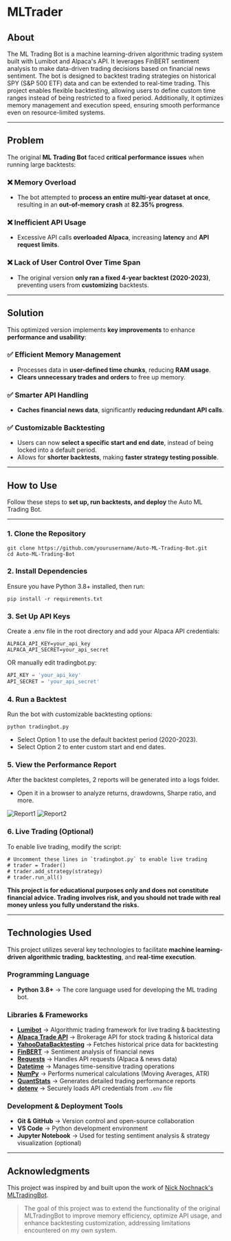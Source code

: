 # MLTrader

## About  
The ML Trading Bot is a machine learning-driven algorithmic trading system built with Lumibot and Alpaca's API.
It leverages FinBERT sentiment analysis to make data-driven trading decisions based on financial news sentiment.
The bot is designed to backtest trading strategies on historical SPY (S&P 500 ETF) data and can be extended to real-time trading.
This project enables flexible backtesting, allowing users to define custom time ranges instead of being restricted to a fixed period.
Additionally, it optimizes memory management and execution speed, ensuring smooth performance even on resource-limited systems.

---

## Problem  
The original **ML Trading Bot** faced **critical performance issues** when running large backtests:

### ❌ **Memory Overload**
- The bot attempted to **process an entire multi-year dataset at once**, resulting in an **out-of-memory crash** at **82.35% progress**.

### ❌ **Inefficient API Usage**
- Excessive API calls **overloaded Alpaca**, increasing **latency** and **API request limits**.

### ❌ **Lack of User Control Over Time Span**
- The original version **only ran a fixed 4-year backtest (2020-2023)**, preventing users from **customizing** backtests.

---

## Solution  
This optimized version implements **key improvements** to enhance **performance and usability**:

### ✅ **Efficient Memory Management**
- Processes data in **user-defined time chunks**, reducing **RAM usage**.
- **Clears unnecessary trades and orders** to free up memory.

### ✅ **Smarter API Handling**
- **Caches financial news data**, significantly **reducing redundant API calls**.

### ✅ **Customizable Backtesting**
- Users can now **select a specific start and end date**, instead of being locked into a default period.
- Allows for **shorter backtests**, making **faster strategy testing possible**.

---
## How to Use  
Follow these steps to **set up, run backtests, and deploy** the Auto ML Trading Bot.

---

### **1. Clone the Repository**  
```
git clone https://github.com/yourusername/Auto-ML-Trading-Bot.git
cd Auto-ML-Trading-Bot
```
### **2. Install Dependencies** 
Ensure you have Python 3.8+ installed, then run:
```
pip install -r requirements.txt
```
### **3. Set Up API Keys** 
Create a .env file in the root directory and add your Alpaca API credentials:
```
ALPACA_API_KEY=your_api_key
ALPACA_API_SECRET=your_api_secret
```
OR manually edit tradingbot.py:
```python
API_KEY = 'your_api_key'
API_SECRET = 'your_api_secret'
```
### **4. Run a Backtest**
Run the bot with customizable backtesting options:
```
python tradingbot.py
```
* Select Option 1 to use the default backtest period (2020-2023).
* Select Option 2 to enter custom start and end dates.

### **5. View the Performance Report**
After the backtest completes, 2 reports will be generated into a logs folder.
>
- Open it in a browser to analyze returns, drawdowns, Sharpe ratio, and more.
>
![Report1](https://cdn.discordapp.com/attachments/1348406686469062686/1348462618364346479/image.png?ex=67cf8d2d&is=67ce3bad&hm=c5ad7abd3c4e9ffb0b5bfc4335077140cc26d9e59679592114f58c0035748448&)
![Report2](https://cdn.discordapp.com/attachments/1348406686469062686/1348462749893660742/image.png?ex=67cf8d4c&is=67ce3bcc&hm=5d2e7d21d18d97973f247caa452f5545f5da2f8051bd386af425cc6ac838bb68&)
### **6. Live Trading (Optional)**
To enable live trading, modify the script:
```
# Uncomment these lines in `tradingbot.py` to enable live trading
# trader = Trader()
# trader.add_strategy(strategy)
# trader.run_all()
```

**This project is for educational purposes only and does not constitute financial advice. Trading involves risk, and you should not trade with real money unless you fully understand the risks.**

---
## Technologies Used

This project utilizes several key technologies to facilitate **machine learning-driven algorithmic trading**, **backtesting**, and **real-time execution**.

### Programming Language
- **Python 3.8+** → The core language used for developing the ML trading bot.

### Libraries & Frameworks
- **[Lumibot](https://github.com/JesperDramsch/lumibot)** → Algorithmic trading framework for live trading & backtesting  
- **[Alpaca Trade API](https://alpaca.markets/docs/)** → Brokerage API for stock trading & historical data  
- **[YahooDataBacktesting](https://pypi.org/project/yahoo-finance/)** → Fetches historical price data for backtesting  
- **[FinBERT](https://github.com/ProsusAI/finBERT)** → Sentiment analysis of financial news  
- **[Requests](https://docs.python-requests.org/en/latest/)** → Handles API requests (Alpaca & news data)  
- **[Datetime](https://docs.python.org/3/library/datetime.html)** → Manages time-sensitive trading operations  
- **[NumPy](https://numpy.org/)** → Performs numerical calculations (Moving Averages, ATR)  
- **[QuantStats](https://github.com/ranaroussi/quantstats)** → Generates detailed trading performance reports  
- **[dotenv](https://pypi.org/project/python-dotenv/)** → Securely loads API credentials from `.env` file  

### Development & Deployment Tools
- **Git & GitHub** → Version control and open-source collaboration  
- **VS Code** → Python development environment  
- **Jupyter Notebook** → Used for testing sentiment analysis & strategy visualization (optional)

---

## Acknowledgments
This project was inspired by and built upon the work of [Nick Nochnack's MLTradingBot](https://github.com/nicknochnack/MLTradingBot/tree/main).
> The goal of this project was to extend the functionality of the original MLTradingBot to improve memory efficiency, optimize API usage, and enhance backtesting customization, addressing limitations encountered on my own system.
